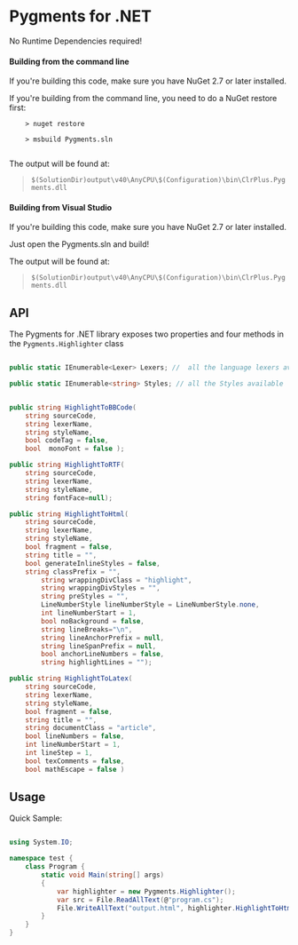 # Pygments for .NET

No Runtime Dependencies required!


#### Building from the command line
If you're building this code, make sure you have NuGet 2.7 or later installed.

If you're building from the command line, you need to do a NuGet restore first:

```
	> nuget restore
	
	> msbuild Pygments.sln
   
```

The output will be found at:
> `$(SolutionDir)output\v40\AnyCPU\$(Configuration)\bin\ClrPlus.Pygments.dll`

#### Building from Visual Studio
If you're building this code, make sure you have NuGet 2.7 or later installed.

Just open the Pygments.sln and build!

The output will be found at:
> `$(SolutionDir)output\v40\AnyCPU\$(Configuration)\bin\ClrPlus.Pygments.dll`


## API

The Pygments for .NET library exposes two properties and four methods in the `Pygments.Highlighter` class

``` csharp

public static IEnumerable<Lexer> Lexers; //  all the language lexers available

public static IEnumerable<string> Styles; // all the Styles available 


public string HighlightToBBCode(
	string sourceCode, 
	string lexerName, 
	string styleName, 
	bool codeTag = false, 
	bool  monoFont = false );

public string HighlightToRTF(
	string sourceCode, 
	string lexerName, 
	string styleName, 
	string fontFace=null);

public string HighlightToHtml(
	string sourceCode, 
	string lexerName, 
	string styleName, 
	bool fragment = false, 
	string title = "", 
	bool generateInlineStyles = false, 
	string classPrefix = "", 
        string wrappingDivClass = "highlight", 
        string wrappingDivStyles = "", 
        string preStyles = "", 
        LineNumberStyle lineNumberStyle = LineNumberStyle.none, 
        int lineNumberStart = 1, 
        bool noBackground = false,  
        string lineBreaks="\n", 
        string lineAnchorPrefix = null, 
        string lineSpanPrefix = null, 
        bool anchorLineNumbers = false, 
        string highlightLines = "");

public string HighlightToLatex(
	string sourceCode, 
	string lexerName, 
	string styleName, 
	bool fragment = false, 
	string title = "", 
	string documentClass = "article", 
	bool lineNumbers = false, 
	int lineNumberStart = 1, 
	int lineStep = 1, 
	bool texComments = false, 
	bool mathEscape = false ) 

```


## Usage

Quick Sample:

``` csharp

using System.IO;

namespace test {
    class Program {
        static void Main(string[] args)
        {
            var highlighter = new Pygments.Highlighter();
            var src = File.ReadAllText(@"program.cs");
            File.WriteAllText("output.html", highlighter.HighlightToHtml(src, "c#", "vs", highlightLines: "7 8 9 10"));
        }
    }
}


```

